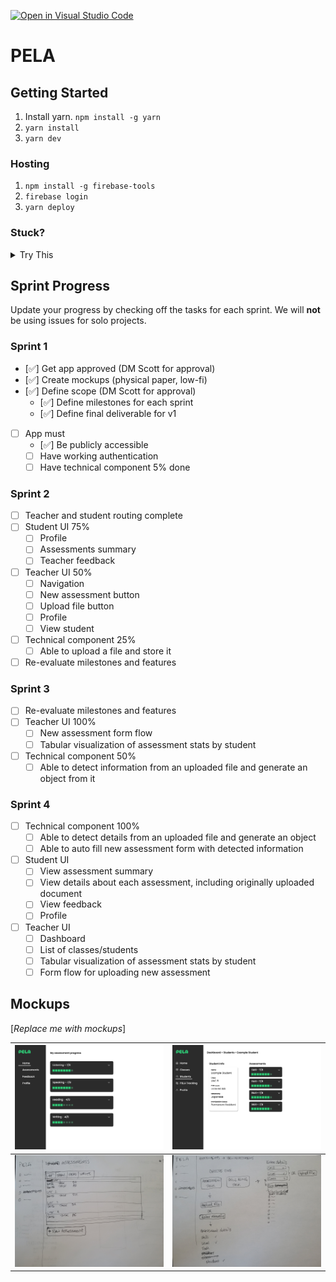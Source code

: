 [![Open in Visual Studio Code](https://classroom.github.com/assets/open-in-vscode-c66648af7eb3fe8bc4f294546bfd86ef473780cde1dea487d3c4ff354943c9ae.svg)](https://classroom.github.com/online_ide?assignment_repo_id=8037709&assignment_repo_type=AssignmentRepo)

# PELA

## Getting Started

1. Install yarn. `npm install -g yarn`
2. `yarn install`
3. `yarn dev`

### Hosting

1. `npm install -g firebase-tools`
2. `firebase login`
3. `yarn deploy`

### Stuck?

<details>
<summary>
Try This
</summary>

1. Navigate to: <https://console.firebase.google.com/> (make sure you are using the same account as you used for login)
1. Open your project, and navigate to 'Project Overview > Project settings'
1. Scroll down to 'Your apps' section and click on the web-app symbol (</>)
1. Follow the prompts and in the 2nd step, copy down the `const firebaseConfig` section as you will need it soon
1. Navigate to 'Build > Authentication', click 'Get started', and then follow the prompts to setup 'email/password' and 'Google' providers
1. Navigate to 'Build > Firestore Database', click 'Create database', and select 'Start in test mode'
1. Navigate to 'Build > Storage', click 'Get started', and select 'Start in test mode'
1. In the root folder, **copy** `env.local.example` and rename to `env.local` and open it
1. Enter the `authDomain`, `apiKey`, `projectId`, `storageBucket` into `env.local` to their respective variables
1. `yarn dev`
1. Once you can run locally, run `yarn deploy`

</details>

<!---
*** WHEN YOU ARE UP AND RUNNING, DELETE EVERYTHING ABOVE ME EXCEPT THE VERY TOP LINE. ***
*** RENAME THE TOP LINE WITH YOUR PROJECT NAME. ***
-->

## Sprint Progress

Update your progress by checking off the tasks for each sprint. We will **not** be using issues for solo projects.

### Sprint 1

- [✅] Get app approved (DM Scott for approval)
- [✅] Create mockups (physical paper, low-fi)
- [✅] Define scope (DM Scott for approval)
     - [✅] Define milestones for each sprint
     - [✅] Define final deliverable for v1
- [ ] App must
     - [✅] Be publicly accessible
     - [ ] Have working authentication
     - [ ] Have technical component 5% done

### Sprint 2

- [ ] Teacher and student routing complete
- [ ] Student UI 75%
     - [ ] Profile
     - [ ] Assessments summary
     - [ ] Teacher feedback
- [ ] Teacher UI 50%
     - [ ] Navigation
     - [ ] New assessment button
     - [ ] Upload file button
     - [ ] Profile
     - [ ] View student
- [ ] Technical component 25%
     - [ ] Able to upload a file and store it
- [ ] Re-evaluate milestones and features

### Sprint 3

- [ ] Re-evaluate milestones and features
- [ ] Teacher UI 100%
     - [ ] New assessment form flow
     - [ ] Tabular visualization of assessment stats by student
- [ ] Technical component 50%
     - [ ] Able to detect information from an uploaded file and generate an object from it

### Sprint 4

- [ ] Technical component 100%
     - [ ] Able to detect details from an uploaded file and generate an object
     - [ ] Able to auto fill new assessment form with detected information
- [ ] Student UI
     - [ ] View assessment summary
     - [ ] View details about each assessment, including originally uploaded document
     - [ ] View feedback
     - [ ] Profile
- [ ] Teacher UI
     - [ ] Dashboard
     - [ ] List of classes/students
     - [ ] Tabular visualization of assessment stats by student
     - [ ] Form flow for uploading new assessment

## Mockups

[*Replace me with mockups*]

| ![](src/images/student-dashboard.png) | ![](src/images/teacher-student-view.png) |
| ------------------------------------- | ---------------------------------------- |
| ![](src/images/pela3.jpg)             | ![](src/images/pela4.jpg)                |
